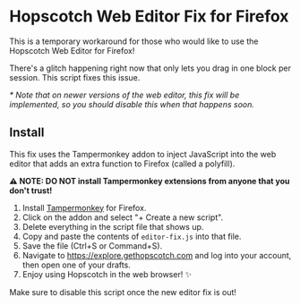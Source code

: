 # Hopscotch Web Editor Fix for Firefox

This is a temporary workaround for those who would like to use the Hopscotch Web Editor for Firefox!

There's a glitch happening right now that only lets you drag in one block per session. This script fixes this issue.

*\* Note that on newer versions of the web editor, this fix will be implemented, so you should disable this when that happens soon.*

## Install

This fix uses the Tampermonkey addon to inject JavaScript into the web editor that adds an extra function to Firefox (called a polyfill).

**⚠️ NOTE: DO NOT install Tampermonkey extensions from anyone that you don't trust!**

1. Install [Tampermonkey](https://addons.mozilla.org/en-US/firefox/addon/tampermonkey/) for Firefox.
2. Click on the addon and select "+ Create a new script".
3. Delete everything in the script file that shows up.
4. Copy and paste the contents of `editor-fix.js` into that file.
5. Save the file (Ctrl+S or Command+S).
6. Navigate to https://explore.gethopscotch.com and log into your account, then open one of your drafts.
7. Enjoy using Hopscotch in the web browser! ✨

Make sure to disable this script once the new editor fix is out!
